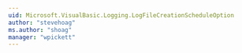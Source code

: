 ```yaml
---
uid: Microsoft.VisualBasic.Logging.LogFileCreationScheduleOption
author: "stevehoag"
ms.author: "shoag"
manager: "wpickett"
---
```

